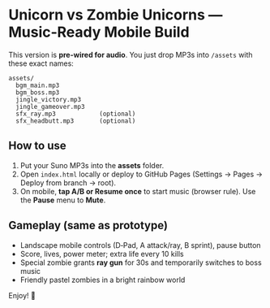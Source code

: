 # Unicorn vs Zombie Unicorns — Music‑Ready Mobile Build

This version is **pre-wired for audio**. You just drop MP3s into `/assets` with these exact names:

```
assets/
  bgm_main.mp3
  bgm_boss.mp3
  jingle_victory.mp3
  jingle_gameover.mp3
  sfx_ray.mp3            (optional)
  sfx_headbutt.mp3       (optional)
```

## How to use
1. Put your Suno MP3s into the **assets** folder.
2. Open `index.html` locally or deploy to GitHub Pages (Settings → Pages → Deploy from branch → root).
3. On mobile, **tap A/B or Resume once** to start music (browser rule). Use the **Pause** menu to **Mute**.

## Gameplay (same as prototype)
- Landscape mobile controls (D‑Pad, A attack/ray, B sprint), pause button
- Score, lives, power meter; extra life every 10 kills
- Special zombie grants **ray gun** for 30s and temporarily switches to boss music
- Friendly pastel zombies in a bright rainbow world

Enjoy! 🎉
